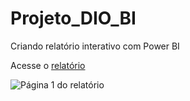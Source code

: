 # Projeto_DIO_BI
Criando relatório interativo com Power BI

Acesse o [relatório](https://app.powerbi.com/groups/me/reports/eba88d4b-d9af-4dc9-99f0-eaaff9156839?ctid=168d4137-d6f6-45f8-aaa7-d1a70233095e&pbi_source=linkShare&bookmarkGuid=9e1d8b28-783c-491e-bd2a-4e841a51e614)

![Página 1 do relatório](https://github.com/grciatheo/Projeto_DIO_BI/assets/77123586/d78cc0f1-5470-46e2-9052-251bc4950a77)
